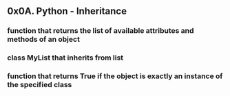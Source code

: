 ## 0x0A. Python - Inheritance
###  function that returns the list of available attributes and methods of an object
###  class MyList that inherits from list
### function that returns True if the object is exactly an instance of the specified class
